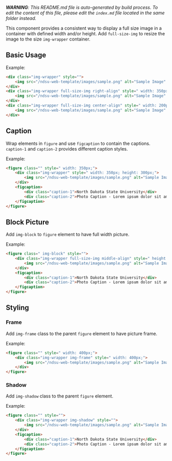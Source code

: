 _**WARNING**: This README.md file is auto-generated by build process. To edit the content of this file, please edit the `index.md` file located in the same folder instead._


This component provides a consistent way to display a full size image in a container with defined width and/or height.
Add `full-size-img` to resize the image to the size `img-wrapper` container.

## Basic Usage

Example:
```html
<div class="img-wrapper" style="">
    <img src="/ndsu-web-template/images/sample.png" alt="Sample Image" />
</div>
<div class="img-wrapper full-size-img right-align" style=" width: 350px; height: 250px;">
    <img src="/ndsu-web-template/images/sample.png" alt="Sample Image" />
</div>
<div class="img-wrapper full-size-img center-align" style=" width: 200px; height: 300px;">
    <img src="/ndsu-web-template/images/sample.png" alt="Sample Image" />
</div>
```

## Caption

Wrap elements in `figure` and use `figcaption` to contain the captions. `caption-1` and `caption-2` provides different caption styles.

Example:
```html
<figure class="" style=" width: 350px;">
    <div class="img-wrapper" style=" width: 350px; height: 300px;">
        <img src="/ndsu-web-template/images/sample.png" alt="Sample Image" />
    </div>
    <figcaption>
        <div class="caption-1">North Dakota State University</div>
        <div class="caption-2">Photo Caption - Lorem ipsum dolor sit amet, consectetur adipiscing elit.</div>
    </figcaption>
</figure>

```

## Block Picture

Add `img-block` to `figure` element to have full width picture.

Example:
```html
<figure class=" img-block" style="">
    <div class="img-wrapper full-size-img middle-align" style=" height: 300px;">
        <img src="/ndsu-web-template/images/sample.png" alt="Sample Image" />
    </div>
    <figcaption>
        <div class="caption-1">North Dakota State University</div>
        <div class="caption-2">Photo Caption - Lorem ipsum dolor sit amet, consectetur adipiscing elit.</div>
    </figcaption>
</figure>

```

## Styling

### Frame

Add `img-frame` class to the parent `figure` element to have picture frame.

Example:
```html
<figure class="" style=" width: 400px;">
    <div class="img-wrapper img-frame" style=" width: 400px;">
        <img src="/ndsu-web-template/images/sample.png" alt="Sample Image" />
    </div>
</figure>

```

### Shadow

Add `img-shadow` class to the parent `figure` element.

Example:
```html
<figure class="" style="">
    <div class="img-wrapper img-shadow" style="">
        <img src="/ndsu-web-template/images/sample.png" alt="Sample Image" />
    </div>
    <figcaption>
        <div class="caption-1">North Dakota State University</div>
        <div class="caption-2">Photo Caption - Lorem ipsum dolor sit amet, consectetur adipiscing elit.</div>
    </figcaption>
</figure>

```
